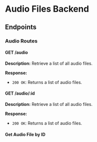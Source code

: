 # Audio Files Backend

## Endpoints

### Audio Routes

#### GET /audio
**Description:** Retrieve a list of all audio files.

**Response:**

- `200 OK`: Returns a list of audio files.


#### GET /audio/:id
**Description:** Retrieve a list of all audio files.

**Response:**

- `200 OK`: Returns a list of audio files.

#### Get Audio File by ID